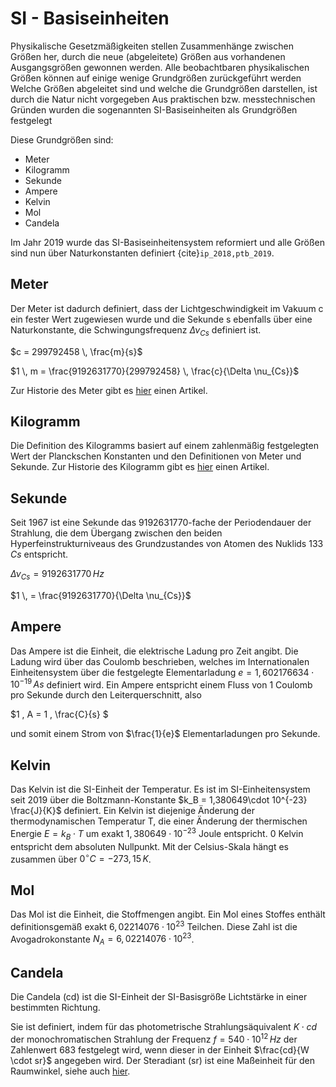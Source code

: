 # SI - Basiseinheiten
Physikalische Gesetzmäßigkeiten stellen Zusammenhänge zwischen Größen her, durch die neue (abgeleitete) Größen aus vorhandenen Ausgangsgrößen gewonnen werden.
Alle beobachtbaren physikalischen Größen können auf einige wenige Grundgrößen zurückgeführt werden
Welche Größen abgeleitet sind und welche die Grundgrößen darstellen, ist durch die Natur nicht vorgegeben
Aus praktischen bzw. messtechnischen Gründen wurden die sogenannten SI-Basiseinheiten als Grundgrößen festgelegt

Diese Grundgrößen sind:
- Meter
- Kilogramm
- Sekunde
- Ampere
- Kelvin
- Mol
- Candela

Im Jahr 2019 wurde das SI-Basiseinheitensystem reformiert und alle Größen sind nun über Naturkonstanten definiert {cite}`ip_2018,ptb_2019`.

## Meter

Der Meter ist dadurch definiert, dass der Lichtgeschwindigkeit im Vakuum c ein fester Wert zugewiesen wurde und die Sekunde s ebenfalls über eine Naturkonstante, die Schwingungsfrequenz $\Delta \nu_{Cs}$ definiert ist.

$c = 299792458 \, \frac{m}{s}$

$1 \, m = \frac{9192631770}{299792458} \, \frac{c}{\Delta \nu_{Cs}}$

Zur Historie des Meter gibt es [hier](https://de.wikipedia.org/wiki/Meter) einen Artikel.

## Kilogramm

Die Definition des Kilogramms basiert auf einem zahlenmäßig festgelegten Wert der Planckschen Konstanten und den Definitionen von Meter und Sekunde. Zur Historie des Kilogramm gibt es [hier](https://de.wikipedia.org/wiki/Kilogramm) einen Artikel.

## Sekunde

Seit 1967 ist eine Sekunde das 9192631770-fache der Periodendauer der Strahlung, die dem Übergang zwischen den beiden Hyperfeinstrukturniveaus des Grundzustandes von Atomen des Nuklids $133 \, Cs$ entspricht.

$\Delta \nu_{Cs} = 9192631770 \, Hz$

$1 \, = \frac{9192631770}{\Delta \nu_{Cs}}$ 

## Ampere

Das Ampere ist die Einheit, die elektrische Ladung pro Zeit angibt.
Die Ladung wird über das Coulomb beschrieben, welches im Internationalen Einheitensystem über die festgelegte Elementarladung $e = 1,602 176 634 \cdot 10^{-19} \, As$ definiert wird.
Ein Ampere entspricht einem Fluss von 1 Coulomb pro Sekunde durch den Leiterquerschnitt, also

$1 \, A = 1 \, \frac{C}{s} $

und somit einem Strom von $\frac{1}{e}$  Elementarladungen pro Sekunde.

## Kelvin

Das Kelvin ist die SI-Einheit der Temperatur. Es ist im SI-Einheitensystem seit 2019 über die Boltzmann-Konstante $k_B = 1,380649\cdot 10^{-23} \frac{J}{K}$ definiert. 
Ein Kelvin ist diejenige Änderung der thermodynamischen Temperatur T, die einer Änderung der thermischen Energie $E= k_B \cdot T$ um exakt $1,380649 \cdot 10^{-23}$ Joule entspricht.
0 Kelvin entspricht dem absoluten Nullpunkt. Mit der Celsius-Skala hängt es zusammen über $0^\circ C = -273,15 \, K$.

## Mol

Das Mol ist die Einheit, die Stoffmengen angibt. Ein Mol eines Stoffes enthält definitionsgemäß exakt $6,02214076 \cdot 10^{23}$ Teilchen. Diese Zahl ist die Avogadrokonstante $N_A = 6,02214076 \cdot 10^{23}$.   

## Candela

Die Candela (cd) ist die SI-Einheit der SI-Basisgröße Lichtstärke in einer bestimmten Richtung.

Sie ist definiert, indem für das photometrische Strahlungsäquivalent $K\cdot cd$ der monochromatischen Strahlung der Frequenz $f = 540 \cdot 10^{12} \, Hz$ der Zahlenwert 683 festgelegt wird, wenn dieser in der Einheit $\frac{cd}{W \cdot sr}$ angegeben wird. Der Steradiant (sr) ist eine Maßeinheit für den Raumwinkel, siehe auch [hier](https://de.wikipedia.org/wiki/Steradiant).